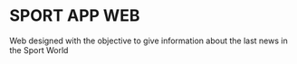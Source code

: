 # SPORT APP WEB

Web designed with the objective to give information about the last news in the Sport World

